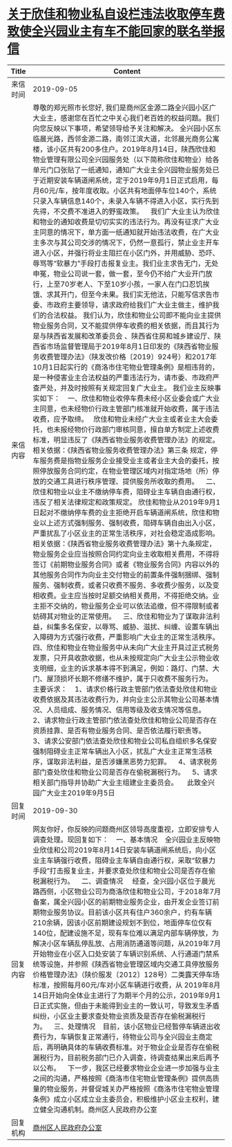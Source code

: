 # <a href="http://www.shangluo.gov.cn/zmhd/ldxxxx.jsp?urltype=leadermail.LeaderMailContentUrl&wbtreeid=1112&leadermailid=5431">关于欣佳和物业私自设栏违法收取停车费致使全兴园业主有车不能回家的联名举报信</a>
| Title |                                                                                                                                                                                                                                                                                                                                                                                                                                                                                                                                                                                                                                                                                                                                                                                                                                                                                                                                                             Content                                                                                                                                                                                                                                                                                                                                                                                                                                                                                                                                                                                                                                                                                                                                                                                                                                                                                                                                                             |
|:-----:|---------------------------------------------------------------------------------------------------------------------------------------------------------------------------------------------------------------------------------------------------------------------------------------------------------------------------------------------------------------------------------------------------------------------------------------------------------------------------------------------------------------------------------------------------------------------------------------------------------------------------------------------------------------------------------------------------------------------------------------------------------------------------------------------------------------------------------------------------------------------------------------------------------------------------------------------------------------------------------------------------------------------------------------------------------------------------------------------------------------------------------------------------------------------------------------------------------------------------------------------------------------------------------------------------------------------------------------------------------------------------------------------------------------------------------------------------------------------------------------------------------------------------------------------------------------------------------------------------------------------------------------------------------------------------------------------------------------------------------------------------------------------------------------------------------------------------------------------------------------------------------------------------------------------------------|
| 来信时间  | 2019-09-05                                                                                                                                                                                                                                                                                                                                                                                                                                                                                                                                                                                                                                                                                                                                                                                                                                                                                                                                                                                                                                                                                                                                                                                                                                                                                                                                                                                                                                                                                                                                                                                                                                                                                                                                                                                                                                                                                                                      |
| 来信内容  | 尊敬的郑光照市长您好, 我们是商州区金源二路全兴园小区广大业主，感谢您在百忙之中关心我们老百姓的权益问题。我们向您反映以下事项，希望领导给予关注和解决。 全兴园小区东临晨光路，西邻金源二路，南邻江滨大道，北邻晨光商务公寓楼，该小区共有200多住户。2019年8月14日，陕西欣佳和物业管理有限公司全兴园服务处（以下简称欣佳和物业）给各单元门口张贴了一纸通知，通知广大业主全兴园物业服务处已于近期安装车辆道闸系统，定于2019年9月1日正式启用，每月60元/车，按年度收取。小区共有地面停车位140个，系统只录入车辆信息140个，未录入车辆不得进入小区，实行先到先得，不交费不准进入的野蛮政策。    我们广大业主认为欣佳和物业的通知收费是切切实实的违法行为。再没有征求广大业主同意的情况下，单方面一纸通知就开始违法收费，在广大业主多次与其公司交涉的情况下，仍然一意孤行，禁止业主开车进入小区，并强行将业主阻拦在小区门外，并用威胁、恐吓、辱骂等“软暴力”手段打击报复业主。我们业主求告无门，无处申冤，物业公司说一套，做一套，至今仍不给广大业开门放行，上至70岁老人、下至10岁小孩，一家人在门口忍饥挨饿、求其开门，但至今未果。我们实无他法，只能写信求告市委、市政府主要领导，请求政府给我们广大业主做主，维护我们的合法权益。 我们认为，欣佳和物业公司即不能向业主提供物业服务合同，又不能提供停车收费的相关依据，而且其行为是与陕西省发展和改革委员会 、陕西省住房和城乡建设厅、陕西省市场监督管理局于2019年8月1日印发的《陕西省物业服务收费管理办法》（陕发改价格〔2019〕924号）和2017年10月1日起实行的《商洛市住宅物业管理条例》是相违背的，是一种侵害业主合法权益的严重违法行为，请市委、市政府严查严处，并及时按照有关规定回复广大业主。 我们业主反映事实如下：    一、欣佳和物业收停车费未经小区业委会或广大业主同意，也未经物价行政主管部门核准就开始收费，属于违法收费，应予取缔。   欣佳和物业未经广大业主或者业主大会委托，也未报经物价行政部门审核同意，擅自单方制定上述收费标准，明显违反了《陕西省物业服务收费管理办法》的规定。 相关依据：《陕西省物业服务收费管理办法》第三条 规定，停车服务费是指物业服务企业接受业主或者业主大会的委托，按照停放服务合同约定，在物业管理区域内对指定场地（所）停放的交通工具进行秩序管理、提供服务所收取的费用。    二、欣佳和物业以业主不缴纳停车费，阻碍业主车辆自由通行权，违反了相关法律规定和政策规定。 欣佳和物业从2019年9月1日起对不缴纳停车费的业主拒绝开启车辆道闸系统，欣佳和物业以上述方式强制服务、强制收费，阻碍车辆自由出入小区，严重扰乱了小区业主的正常生活秩序，对社会稳定造成影响。 相关依据：《陕西省物业服务收费管理办法》第十九条规定，物业服务企业应当按照合同约定向业主收取相关费用，不得将签订《前期物业服务合同》或者《物业服务合同》内容以外的其他服务合同作为向业主交付物业的前置条件强制捆绑、强制服务、强制收费，或者只收费不服务、多收费少服务，以及变相收费。业主应当按时足额交纳相关费用，不得拒绝交纳。业主拒不交纳的，物业服务企业可以依法追缴，但不得限制或者妨碍其对物业的正常使用。    三、欣佳和物业为了谋取非法利益，纠集多名保安，以辱骂、威胁、滋扰、纠缠、设置车辆出入障碍为方式强行收费，严重影响广大业主的正常生活秩序。 四、欣佳和物业在物业服务中从未向广大业主开具过正式税务发票，只开具收款收据，也从未按规定向广大业主公示物业收支明细，业主的诉求基本得不到满足，例如：路灯、门禁、大门、屋顶损坏长期不修缮不维护，属于只收费不服务行为。    主要诉求：    1、请求价格行政主管部门依法查处欣佳和物业收费依据及其违法收费行为，并向业主公示其物业公司基本情况、人员组成、服务情况、信用等级及收支情况等信息。    2、请求物业行政主管部门依法查处欣佳和物业公司是否存在资质挂靠、是否有物业服务合同、是否依法履行职责等。    3、请求公安部门依法查处欣佳和物业公司私自组织多名保安强制阻碍业主正常车辆出入小区，扰乱广大业主正常生活秩序，谋取非法利益，是否涉嫌黑恶势力犯罪。    4、请求税务部门查处欣佳和物业公司是否存在偷税漏税行为。    5、请求相关部门指导并协助广大业主组建业主委员会。     此致全兴园广大业主2019年9月5日 |
| 回复时间  | 2019-09-30                                                                                                                                                                                                                                                                                                                                                                                                                                                                                                                                                                                                                                                                                                                                                                                                                                                                                                                                                                                                                                                                                                                                                                                                                                                                                                                                                                                                                                                                                                                                                                                                                                                                                                                                                                                                                                                                                                                      |
| 回复内容  | 网友你好，你反映的问题商州区领导高度重视，立即安排专人调查处理。现回复如下：    一、基本情况    全兴园业主反映物业欣佳和公司2019年8月14日安装车辆道闸系统后，向小区业主车辆强行收费，阻碍业主车辆自由通行权，采取“软暴力手段”打击报复业主，并要求查处欣佳和物业公司是否存在偷税漏税行为。    二、调查情况     经查，全兴园小区位于晨光路西侧，小区物业公司为商洛欣佳和物业公司，于2018年7月备案，属全兴园小区的前期物业服务企业，由开发企业签订前期物业服务协议。目前该小区共有住户360余户，约有车辆210余辆，因该小区前期建设规划不到位，地面停车位仅有140位，配建设施不足，现有车位难以满足内部车辆停放，为解决小区车辆乱停乱放、占用消防通道等问题，从2019年7月开始物业在小区入口处安装了车辆识别系统、人行通道门禁系统等设施，并参照《陕西省物业管理区域内交通工具停放服务价格管理办法》（陕价服发〔2012〕128号）二类露天停车场标准，按照每月60元/车对小区车辆进行收费，从 2019年8月14日开始向全体业主进行了为期半个月的公示，2019年9月1日正式实施，但由于未能得到业主的一致认可，导致发生矛盾纠纷，小区业主要求查处物业资质及是否存在偷税漏税行为。    三、处理情况    目前，该小区物业已经暂停车辆进出收费行为，车辆恢复正常通行，待物业公司与全兴园业主商定后，再明确具体的车辆收费标准。对于物业企业是否存在偷税漏税行为，目前税务部门已介入调查，待调查结果出来后再予以公布。    下一步，我区已经要求物业企业进一步加强与业主之间的沟通，严格按照《商洛市住宅物业管理条例》提供高质量的物业服务，并督促城关办严格按照《商洛市住宅物业管理条例》成立小区成立业主委员会，积极维护小区业主权利，建立健全沟通机制。商州区人民政府办公室                                                                                                                                                                                                                                                                                                                                                                                                                                                                                                                                                                                                                                                                                                                                                                                                                                                                                                                                                                                                                                                                                                                  |
| 回复机构  | <a href="../../category/agencies/商州区人民政府办公室.md">商州区人民政府办公室</a>                                                                                                                                                                                                                                                                                                                                                                                                                                                                                                                                                                                                                                                                                                                                                                                                                                                                                                                                                                                                                                                                                                                                                                                                                                                                                                                                                                                                                                                                                                                                                                                                                                                                                                                                                                                                                                                                  |